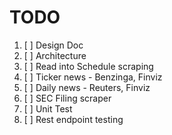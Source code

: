 # TODO

1. [ ] Design Doc
2. [ ] Architecture
3. [ ] Read into Schedule scraping
4. [ ] Ticker news - Benzinga, Finviz
5. [ ] Daily news - Reuters, Finviz
6. [ ] SEC Filing scraper
7. [ ] Unit Test
8. [ ] Rest endpoint testing